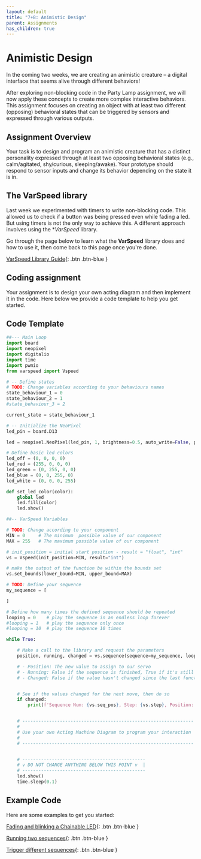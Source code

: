 ```yaml
---
layout: default
title: "7+8: Animistic Design"
parent: Assignments
has_children: true
---
```


# Animistic Design

In the coming two weeks, we are creating an animistic creature – a digital interface that seems alive through different behaviors! 

After exploring non-blocking code in the Party Lamp assignment, we will now apply these concepts to create more complex interactive behaviors. This assignment focuses on creating an object with at least two different (opposing) behavioral states that can be triggered by sensors and expressed through various outputs.

## Assignment Overview

Your task is to design and program an animistic creature that has a distinct personality expressed through at least two opposing behavioral states (e.g., calm/agitated, shy/curious, sleeping/awake). Your prototype should respond to sensor inputs and change its behavior depending on the state it is in.

## The VarSpeed library

Last week we experimented with timers to write non-blocking code. This allowed us to check if a button was being pressed even while fading a led. But using timers is not the only way to achieve this. A different approach involves using the **VarSpeed* library.

Go through the page below to learn what the **VarSpeed** library does and how to use it, then come back to this page once you're done.

[VarSpeed Library Guide](varspeed-library-guide){: .btn .btn-blue }


## Coding assignment

Your assignment is to design your own acting diagram and then implement it in the code.
Here below we provide a code template to help you get started.

## Code Template

```python
##--- Main Loop
import board
import neopixel
import digitalio
import time
import pwmio
from varspeed import Vspeed

# -- Define states
# TODO: Change variables according to your behaviours names
state_behaviour_1 = 0   
state_behaviour_2 = 1
#state_behaviour_3 = 2

current_state = state_behaviour_1

# -- Initialize the NeoPixel
led_pin = board.D13

led = neopixel.NeoPixel(led_pin, 1, brightness=0.5, auto_write=False, pixel_order=neopixel.GRBW)

# Define basic led colors
led_off = (0, 0, 0, 0)
led_red = (255, 0, 0, 0)
led_green = (0, 255, 0, 0)
led_blue = (0, 0, 255, 0)
led_white = (0, 0, 0, 255)

def set_led_color(color):
    global led
    led.fill(color)
    led.show()

##-- VarSpeed Variables

# TODO: Change according to your component
MIN = 0     # The minimum  possible value of our component
MAX = 255   # The maximum possible value of our component

# init_position = initial start position - result = "float", "int"
vs = Vspeed(init_position=MIN, result="int") 

# make the output of the function be within the bounds set
vs.set_bounds(lower_bound=MIN, upper_bound=MAX) 

# TODO: Define your sequence
my_sequence = [

]

# Define how many times the defined sequence should be repeated
looping = 0    # play the sequence in an endless loop forever
#looping = 1   # play the sequence only once
#looping = 10  # play the sequence 10 times

while True:

    # Make a call to the library and request the parameters
    position, running, changed = vs.sequence(sequence=my_sequence, loop_max=looping)

    # - Position: The new value to assign to our servo
    # - Running: False if the sequence is finished, True if it's still running
    # - Changed: False if the value hasn't changed since the last function call, True if it has


    # See if the values changed for the next move, then do so
    if changed:
        print(f'Sequence Num: {vs.seq_pos}, Step: {vs.step}, Position: {position}')


    # ----------------------------------------------------------------| 
    #                                                                 | 
    # Use your own Acting Machine Diagram to program your interaction | 
    #                                                                 | 
    # ----------------------------------------------------------------|


    # ----------------------------------------------
    # v DO NOT CHANGE ANYTHING BELOW THIS POINT v  |
    # ----------------------------------------------
    led.show()
    time.sleep(0.1)

```

## Example Code

Here are some examples to get you started:

[Fading and blinking a Chainable LED](fading-and-blinking-a-chainable-led-index){: .btn .btn-blue }

[Running two sequences](running-two-sequences-index){: .btn .btn-blue }

[Trigger different sequences](trigger-different-sequences-index){: .btn .btn-blue }